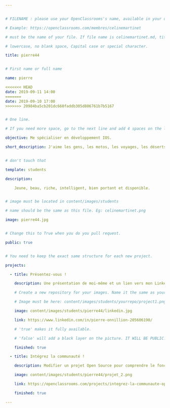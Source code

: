 ```yaml
---


# FILENAME : please use your OpenClassrooms's name, available in your url.

# Example: https://openclassrooms.com/membres/celinemartinet

# must be the name of your file. If file name is celinemartinet.md, title is celinemartinet.

# lowercase, no blank space, Capital case or special character.

title: pierre44


# First name or full name

name: pierre

<<<<<<< HEAD
date: 2019-09-11 14:00
=======
date: 2019-09-10 17:00
>>>>>>> 20984ba5cb201dc660faddb305d806761b7b5167


# One line.

# If you need more space, go to the next line and add 4 spaces on the left, as in 'description'.

objective: Me spécialiser en développement IOS.

short_description: J'aime les gens, les motos, les voyages, les déserts, la mer, les grands espaces, le chocolat et la rigolade, pas forcément dans l'ordre.


# don't touch that

template: students

description:

    Jeune, beau, riche, intelligent, bien portant et disponible. 


# image must be located in content/images/students

# name should be the same as this file. Eg: celinemartinet.png

image: pierre44.jpg


# Change this to True when you do you pull request.

public: true


# You need to keep the exact same structure for each new project.

projects:

  - title: Présentez-vous !

    description: Une présentation de moi-même et un lien vers mon LinkedIn.

    # Create a new repository for your images. Name it the same as your nickname and profile picture.

    # Image must be here: content/images/students/yourrepo/project1.png

    image: content/images/students/pierre44/linkedin.jpg

    link: https://www.linkedin.com/in/pierre-onnillion-205606190/

    # 'true' makes it fully available.

    # 'false' will add a black layer on the picture. IT WILL BE PUBLIC!

    finished: true

  - title: Intégrez la communauté !

    description: Modifier un projet Open Source pour comprendre le fonctionnement de Git, de Github et des pull requests. 

    image: content/images/students/pierre44/projet_2.png

    link: https://openclassrooms.com/projects/integrez-la-communaute-openclassrooms

    finished: true

---
```


